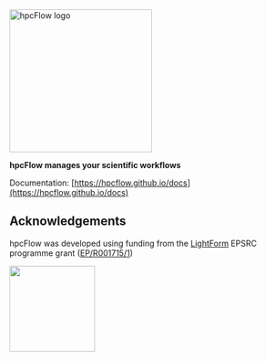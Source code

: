 <img src="docs/source/_static/images/logo-v2.png" width="250" alt="hpcFlow logo"/>

**hpcFlow manages your scientific workflows**

Documentation: [https://hpcflow.github.io/docs](https://hpcflow.github.io/docs)

## Acknowledgements


hpcFlow was developed using funding from the [LightForm](https://lightform.org.uk/) EPSRC programme grant ([EP/R001715/1](https://gow.epsrc.ukri.org/NGBOViewGrant.aspx?GrantRef=EP/R001715/1))

<img src="https://lightform-group.github.io/wiki/assets/images/site/lightform-logo.png" width="150"/>

